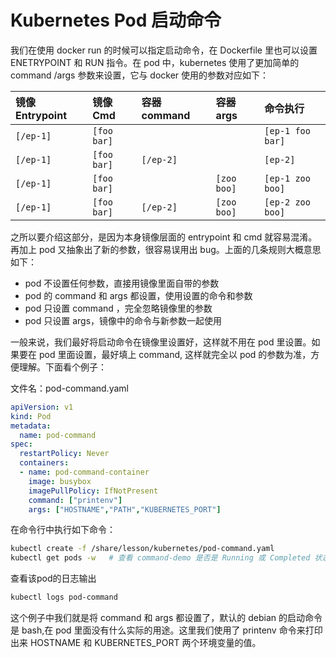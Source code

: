 # Kubernetes Pod 启动命令

我们在使用 docker run 的时候可以指定启动命令，在 Dockerfile 里也可以设置 ENETRYPOINT 和 RUN 指令。在 pod 中，kubernetes 使用了更加简单的 command /args 参数来设置，它与 docker 使用的参数对应如下：

| 镜像 Entrypoint | 镜像 Cmd    | 容器 command | 容器 args   | 命令执行         |
| :-------------- | :---------- | :----------- | :---------- | :--------------- |
| `[/ep-1]`       | `[foo bar]` | <not set>    | <not set>   | `[ep-1 foo bar]` |
| `[/ep-1]`       | `[foo bar]` | `[/ep-2]`    | <not set>   | `[ep-2]`         |
| `[/ep-1]`       | `[foo bar]` | <not set>    | `[zoo boo]` | `[ep-1 zoo boo]` |
| `[/ep-1]`       | `[foo bar]` | `[/ep-2]`    | `[zoo boo]` | `[ep-2 zoo boo]` |

之所以要介绍这部分，是因为本身镜像层面的 entrypoint 和 cmd 就容易混淆。再加上 pod 又抽象出了新的参数，很容易误用出 bug。上面的几条规则大概意思如下：

- pod 不设置任何参数，直接用镜像里面自带的参数
- pod 的 command 和 args 都设置，使用设置的命令和参数
- pod 只设置 command ，完全忽略镜像里的参数
- pod 只设置 args，镜像中的命令与新参数一起使用

一般来说，我们最好将启动命令在镜像里设置好，这样就不用在 pod 里设置。如果要在 pod 里面设置，最好填上 command, 这样就完全以 pod 的参数为准，方便理解。下面看个例子：

文件名：pod-command.yaml

```yaml
apiVersion: v1
kind: Pod
metadata:
  name: pod-command
spec:
  restartPolicy: Never
  containers:
  - name: pod-command-container
    image: busybox
    imagePullPolicy: IfNotPresent
    command: ["printenv"]
    args: ["HOSTNAME","PATH","KUBERNETES_PORT"]
```

在命令行中执行如下命令：

```bash
kubectl create -f /share/lesson/kubernetes/pod-command.yaml
kubectl get pods -w   # 查看 command-demo 是否是 Running 或 Completed 状态，如果不是就等待一会
```

查看该pod的日志输出

```bash
kubectl logs pod-command
```

这个例子中我们就是将 command 和 args 都设置了，默认的 debian 的启动命令是 bash,在 pod 里面没有什么实际的用途。这里我们使用了 printenv 命令来打印出来 HOSTNAME 和 KUBERNETES_PORT 两个环境变量的值。